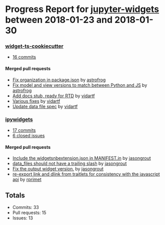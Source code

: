 # Progress Report for [jupyter-widgets](https://github.com/jupyter-widgets) between 2018-01-23 and 2018-01-30

### [widget-ts-cookiecutter](https://github.com/jupyter-widgets/widget-ts-cookiecutter)
-  [16 commits](https://github.com/jupyter-widgets/widget-ts-cookiecutter/compare/master@%7B1516694400%7D...master@%7B1517299200%7D)

#### Merged pull requests
- [Fix organization in package.json](https://github.com/jupyter-widgets/widget-ts-cookiecutter/pull/14) by [astrofrog](https://github.com/astrofrog)
- [Fix model and view versions to match between Python and JS](https://github.com/jupyter-widgets/widget-ts-cookiecutter/pull/13) by [astrofrog](https://github.com/astrofrog)
- [Add docs stub, ready for RTD](https://github.com/jupyter-widgets/widget-ts-cookiecutter/pull/12) by [vidartf](https://github.com/vidartf)
- [Various fixes](https://github.com/jupyter-widgets/widget-ts-cookiecutter/pull/11) by [vidartf](https://github.com/vidartf)
- [Update data file spec](https://github.com/jupyter-widgets/widget-ts-cookiecutter/pull/10) by [vidartf](https://github.com/vidartf)

### [ipywidgets](https://github.com/jupyter-widgets/ipywidgets)
-  [17 commits](https://github.com/jupyter-widgets/ipywidgets/compare/master@%7B1516694400%7D...master@%7B1517299200%7D)
-  [6 closed issues](https://github.com/jupyter-widgets/ipywidgets/issues?utf8=%E2%9C%93&q=is%3Aissue%20closed%3A2018-01-23..2018-01-30)

#### Merged pull requests
- [Include the widgetsnbextension.json in MANIFEST.in](https://github.com/jupyter-widgets/ipywidgets/pull/1931) by [jasongrout](https://github.com/jasongrout)
- [data_files should not have a trailing slash](https://github.com/jupyter-widgets/ipywidgets/pull/1930) by [jasongrout](https://github.com/jasongrout)
- [Fix the output widget version.](https://github.com/jupyter-widgets/ipywidgets/pull/1929) by [jasongrout](https://github.com/jasongrout)
- [re-export link and dlink from traitlets for consistency with the javascript api](https://github.com/jupyter-widgets/ipywidgets/pull/1923) by [rprimet](https://github.com/rprimet)

## Totals
- Commits: 33
- Pull requests: 15
- Issues: 13
